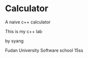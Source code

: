 # Calculator
A naive c++ calculator

This is my c++ lab

by syang

Fudan University Software school 15ss
